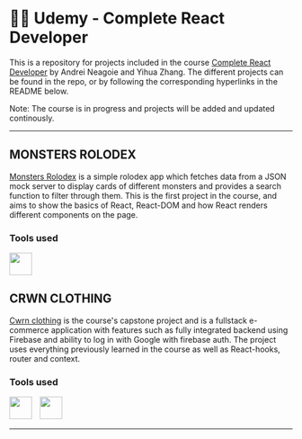 # 👨‍💻 Udemy - Complete React Developer

This is a repository for projects included in the course [Complete React Developer](https://www.udemy.com/course/complete-react-developer-zero-to-mastery/#instructor-3) by Andrei Neagoie and Yihua Zhang. The different projects can be found in the repo, or by following the corresponding hyperlinks in the README below.

Note: The course is in progress and projects will be added and updated continously.

---

## MONSTERS ROLODEX

[Monsters Rolodex](https://github.com/jakeberggren/Udemy-Complete-React-Developer/tree/main/monsters-rolodex) is a simple rolodex app which fetches data from a JSON mock server to display cards of different monsters and provides a search function to filter through them. This is the first project in the course, and aims to show the basics of React, React-DOM and how React renders different components on the page.

### Tools used
<a href="https://reactjs.org"><img width=40px style='padding-right:10px;' src="https://cdn.jsdelivr.net/gh/devicons/devicon/icons/react/react-original.svg" /></a>

## CRWN CLOTHING

[Cwrn clothing](https://github.com/jakeberggren/Udemy-Complete-React-Developer/tree/main/crwn-clothing) is the course's capstone project and is a fullstack e-commerce application with features such as fully integrated backend using Firebase and ability to log in with Google with firebase auth. The project uses everything previously learned in the course as well as React-hooks, router and context.

### Tools used
<a href="https://reactjs.org"><img width=40px style='padding-right:10px;' src="https://cdn.jsdelivr.net/gh/devicons/devicon/icons/react/react-original.svg" /></a> <a href="https://firebase.google.com"><img width=40px style='padding-right:10px;' src="https://cdn.jsdelivr.net/gh/devicons/devicon/icons/firebase/firebase-plain.svg" /></a>

---
